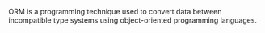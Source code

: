 ORM is a programming technique used to convert data between incompatible type systems using object-oriented programming languages.
